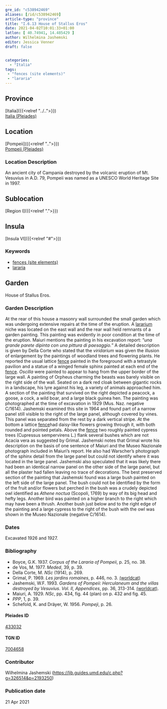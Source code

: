 ```yaml
---
gre_id: "c538942469"
aliases: [/id/c538942469]
article-type: "province"
title: "I.6.13 House of Stallus Eros"
date: 2021-04-02T10:01:33+01:00
latlon: [ 40.74941, 14.485429 ]
author: Wilhelmina Jashemski
editor: Jessica Venner
draft: false


categories:
  - "Italia"
tags:
 - "fences (site elements)"
 - "lararia"
---
```


## Province
[Italia]({{<relref "../..">}}) \
[Italia (Pleiades)](https://pleiades.stoa.org/places/1052)

## Location
[Pompeii]({{<relref "..">}}) \
[Pompeii (Pleiades)](https://pleiades.stoa.org/places/433032)


### Location Description
An ancient city of Campania destroyed by the volcanic eruption of Mt. Vesuvius in A.D. 79, Pompeii was named as a UNESCO World Heritage Site in 1997.

## Sublocation
[Region I]({{<relref ".">}})
## Insula
[Insula VI]({{<relref "#">}})

### Keywords
- [fences (site elements)](http://vocab.getty.edu/page/aat/300005044)
- [lararia](http://vocab.getty.edu/page/aat/300400600)


## Garden
House of Stallus Eros.


### Garden Description

At the rear of this house a masonry wall surrounded the small garden which was undergoing extensive repairs at the time of the eruption. A [lararium](http://vocab.getty.edu/page/aat/300400600) niche was located on the east wall and the rear wall held remnants of a garden painting. This painting was evidently in poor condition at the time of the eruption. Maiuri mentions the painting in his excavation report: “*una grande parete dipinta con una pittura di paesaggio.*” A detailed description is given by Della Corte who stated that the *viridarium* was given the illusion of enlargement by the paintings of woodland trees and flowering plants. He reported the usual lattice [fence](http://vocab.getty.edu/page/aat/300005044) painted in the foreground with a tetrastyle pavilion and a statue of a winged female sphinx painted at each end of the [fence](http://vocab.getty.edu/page/aat/300005044). *Oscilla* were painted to appear to hang from the upper border of the large wall. A painting of Orpheus charming the beasts was barely visible on the right side of the wall. Seated on a dark red cloak between gigantic rocks in a landscape, his lyre against his leg, a variety of animals approached him. A section of the painting that survived on the right depicted a peacock, a goose, a cock, a wild boar, and a large black guinea hen. The painting was photographed at the time of excavation in 1929 (Mus. Naz. negative C/1614). Jashemski examined this site in 1964 and found part of a narrow panel still visible to the right of the large panel, although covered by vines. This panel was separated from the rest by a dark vertical stripe. At the bottom a lattice [fence](http://vocab.getty.edu/page/aat/300005044)had daisy-like flowers growing through it, with both rounded and pointed petals. Above the [fence](http://vocab.getty.edu/page/aat/300005044) two roughly painted cypress trees (Cupressus sempervirens L.) flank several bushes which are not Acacia vera as suggested by Grimal. Jashemski notes that Grimal wrote his description on the basis of one sentence of Maiuri and the Museo Nazionale photograph included in Maiuri’s report. He also had Warscher’s photograph of the sphinx detail from the large panel but could not identify where it was located in the large panel. Jashemski also speculated that it was likely there had been an identical narrow panel on the other side of the large panel, but all the plaster had fallen leaving no trace of decorations. The best preserved section of the painting that Jashemski found was a large bush painted on the left side of the large panel. The bush could not be identified by the form of the fruit and/or flowers but perched in the bush was a crudely depicted owl identified as *Athene noctua* (Scopoli, 1769) by way of its big head and hefty legs. Another bird was painted on a higher branch to the right which may have been a thrush. Another bush just below and to the right edge of the painting and a large cypress to the right of the bush with the owl was shown in the Museo Nazionale (negative C/1614).

<!--### Maps-->

<!--
OLD WAY (DO NOT USE)
![alt_text](../../images/image_name.ext)
*CAPTION*

NEW WAY ↓↓↓↓
{{< image src="../image_name.ext" alt="ALT_TEXT" title="CAPTION" >}}
-->

<!--### Plans

{{< image src="../../fig-1-region-i.jpg" alt="Fig. 1: Plan of Pompeii with Region I highlighted, plan in Jashemski, Gardens, p.21." title="Fig. 1: Plan of Pompeii with Region I highlighted, plan in Jashemski, Gardens, p.21 (Rights Statement)." >}}

{{< image src="../region-i-insula-vi.png" alt="Fig. 2: Plan of Region I, insula vi, plan in Jashemski, *Gardens*, plan 9, p. 34; *NSc* (1929), pl 18; Spinnazola, *Scavi nuovi*, vol. 1, after p. 679; Ibid., vol. 2, after p. 1027." title="Fig. 2: Plan of Region I, insula vi, plan in Jashemski, *Gardens*, plan 9, p. 34; *NSc* (1929), pl 18; Spinnazola, *Scavi nuovi*, vol. 1, after p. 679; Ibid., vol. 2, after p. 1027 (Rights Statement)." >}}

### Images

{{< image src="Fig_20_I.vi.13_5.6.59.jpg" alt="Fig. 3: I.vi. 5.6.59, S.A. Jashemski." title="Fig. 3: I.vi. 5.6.59, S.A. Jashemski (Rights Statement)." >}}

{{< image src="Fig_21_I.vi.13_5.7.59.jpg" alt="Fig. 4: I.vi. 5.7.59, S.A. Jashemski." title="Fig. 4: I.vi. 5.7.59, S.A. Jashemski (Rights Statement)." >}}

{{< image src="Fig_22_I.vi.13_34.29.64.jpg" alt="Fig. 5: I.vi. 34.29.64, S.A. Jashemski." title="Fig. 5: I.vi. 34.29.64, S.A. Jashemski (Rights Statement)." >}}

{{< image src="Fig_23_I.vi.13_34.6.64.jpg" alt="Fig. 6: I.vi. 35.6.64, S.A.Jashemski." title="Fig. 6: I.vi. 35.6.64, S.A.Jashemski (Rights Statement)." >}}

### Images-->


### Dates
Excavated 1926 and 1927.

### Bibliography

* Boyce, G.K. 1937. *Corpus of the Lararia of Pompeii*, p. 25, no. 38.  
* de Vos, M. 1977. *Meded*, 39, p. 39.  
* Della Corte, M. *NSc* (1914), p. 269.  
* Grimal, P. 1969. *Les jardins romaines*, p. 446, no. 3. [(worldcat)](https://www.worldcat.org/title/jardins-romaines/oclc/803189435&referer=brief_results)  
* Jashemski, W.F. 1993. *Gardens of Pompeii: Herculaneum and the villas destroyed by Vesuvius. Vol. II, Appendices*, pp. 36, 313-314. [(worldcat)](http://www.worldcat.org/oclc/921816405).    
* Maiuri, A. 1929. *NSc*, pp. 434, fig. 44 (plan) on p. 432 and fig. 45.  
* *PPP*, 1, p. 39.  
* Schefold, K. and Dräyer, W. 1956. *Pompeji*, p. 26.  

<!--#### Periodo ID-->

<!-- [PERIODO_ID](https://pleiades.stoa.org/places/PLEIADES_ID) -->

#### Pleiades ID

[433032](https://pleiades.stoa.org/places/433032)

#### TGN ID

[7004658](http://vocab.getty.edu/page/tgn/7004658)

### Contributor

Wilhelmina Jashemski (https://lib.guides.umd.edu/c.php?g=326514&p=2193250)

### Publication date


21 Apr 2021

<!--### Related articles-->

<!-- Links to other related articles. Leave blank for now -->
